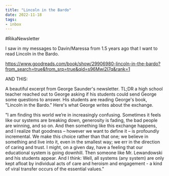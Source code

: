 ```yaml
---
title: "Lincoln in the Bardo"
date: 2022-11-18
tags:
- inbox
---
```


#RikaNewsletter 

I saw in my messages to Davin/Maressa from 1.5 years ago that I want to read Lincoln in the Bardo. 

https://www.goodreads.com/book/show/29906980-lincoln-in-the-bardo?from_search=true&from_srp=true&qid=s96Mwi2I7q&rank=1

AND THIS: 

A beautiful excerpt from George Saunder's newsletter. TL;DR a high school teacher reached out to George asking if his students could send George some questions to answer. His students are reading George's book, "Lincoln in the Bardo." Here's what George writes about the exchange.  
  
"I am finding this world we’re in increasingly confusing. Sometimes it feels like our systems are breaking down, generosity is fading, the bad people are winning, and so on. And then something like this exchange happens, and I realize that goodness – however we want to define it – is profoundly incremental. We make this choice rather than that one; we believe in something and live into it, even in the smallest way; we err in the direction of caring and trust. I might, on a given day, have a feeling that our educational system is going downhill. Then someone like Mr. Lewandowski and his students appear. And I think: Well, all systems (any system) are only kept afloat by individual acts of care and heroism and engagement - a kind of viral transfer occurs of the essential values."



